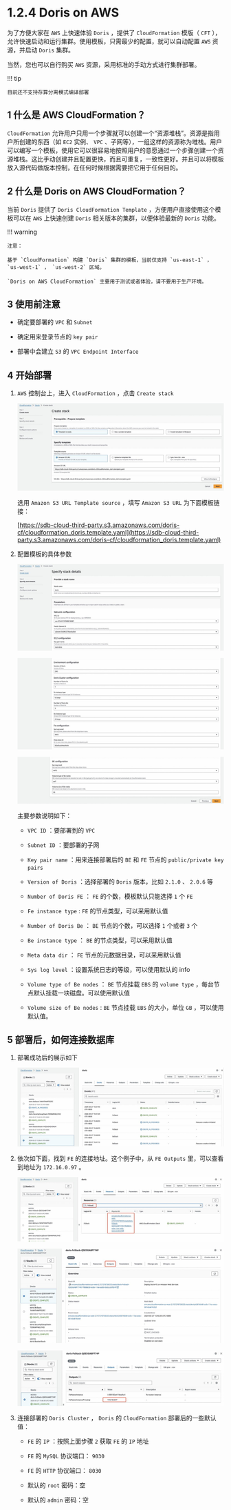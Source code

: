 # 1.2.4 Doris on AWS

为了方便大家在 `AWS` 上快速体验 `Doris` ，提供了 `CloudFormation` 模版（ `CFT` ），允许快速启动和运行集群。使用模板，只需最少的配置，就可以自动配置 `AWS` 资源，并启动 `Doris` 集群。

当然，您也可以自行购买 `AWS` 资源，采用标准的手动方式进行集群部署。

!!! tip

    目前还不支持存算分离模式编译部署

## 1 什么是 AWS CloudFormation？

`CloudFormation` 允许用户只用一个步骤就可以创建一个“资源堆栈”。资源是指用户所创建的东西（如 `EC2` 实例、 `VPC` 、子网等），一组这样的资源称为堆栈。用户可以编写一个模板，使用它可以很容易地按照用户的意愿通过一个步骤创建一个资源堆栈。这比手动创建并且配置更快，而且可重复，一致性更好。并且可以将模板放入源代码做版本控制，在任何时候根据需要把它用于任何目的。

## 2 什么是 Doris on AWS CloudFormation？

当前 `Doris` 提供了 `Doris CloudFormation Template` ，方便用户直接使用这个模板可以在 `AWS` 上快速创建 `Doris` 相关版本的集群，以便体验最新的 `Doris` 功能。

!!! warning

    注意：
    
    基于 `CloudFormation` 构建 `Doris` 集群的模板，当前仅支持 `us-east-1` ， `us-west-1` ， `us-west-2` 区域。
    
    `Doris on AWS CloudFormation` 主要用于测试或者体验，请不要用于生产环境。

## 3 使用前注意

* 确定要部署的 `VPC` 和 `Subnet`

* 确定用来登录节点的 `key pair`

* 部署中会建立 `S3` 的 `VPC Endpoint Interface`

## 4 开始部署

1. `AWS` 控制台上，进入 `CloudFormation` ，点击 `Create stack`

    ![](../../../../../assets/images/Doris/start-deployment-212dd402013fb3b8b495c22f639968f7.jpeg)

    选用 `Amazon S3 URL Template source` ，填写 `Amazon S3 URL` 为下面模板链接：

    [https://sdb-cloud-third-party.s3.amazonaws.com/doris-cf/cloudformation_doris.template.yaml](https://sdb-cloud-third-party.s3.amazonaws.com/doris-cf/cloudformation_doris.template.yaml)

2. 配置模板的具体参数

    ![](../../../../../assets/images/Doris/configure-specific-parameters-1-02a68404da0de49413e927ce78c627f6.jpeg)

    ![](../../../../../assets/images/Doris/configure-specific-parameters-2-ceb37fce06a8e3f6448969749668991a.jpeg)

    ![](../../../../../assets/images/Doris/configure-specific-parameters-3-a7c6b3109399344bcd5075bb1e48a742.jpeg)

    主要参数说明如下：

    * `VPC ID` ：要部署到的 `VPC`

    * `Subnet ID` ：要部署的子网

    * `Key pair name` ：用来连接部署后的 `BE` 和 `FE` 节点的 `public/private key pairs`

    * `Version of Doris` ：选择部署的 `Doris` 版本，比如 `2.1.0` 、 `2.0.6` 等

    * `Number of Doris FE` ： `FE` 的个数，模板默认只能选择 `1` 个 `FE`

    * `Fe instance type` : `FE` 的节点类型，可以采用默认值

    * `Number of Doris Be` ： `BE` 节点的个数，可以选择 `1` 个或者 `3` 个

    * `Be instance type` ： `BE` 的节点类型，可以采用默认值

    * `Meta data dir` ： `FE` 节点的元数据目录，可以采用默认值

    * `Sys log level` ：设置系统日志的等级，可以使用默认的 info

    * `Volume type of Be nodes` ： `BE` 节点挂载 `EBS` 的 `volume type` ，每台节点默认挂载一块磁盘。可以使用默认值

    * `Volume size of Be nodes` : `BE` 节点挂载 `EBS` 的大小，单位 `GB` ，可以使用默认值。

## 5 部署后，如何连接数据库

1. 部署成功后的展示如下

    ![](../../../../../assets/images/Doris/how-to-connect-to-the-database-5cf97ada6d5686eb8648a3fa4e22837e.jpeg)

2. 依次如下面，找到 `FE` 的连接地址。这个例子中，从 `FE Outputs` 里，可以查看到地址为 `172.16.0.97` 。

    ![](../../../../../assets/images/Doris/find-connection-address-for-fe-1-c20545a89a9d7bca6322546206708018.jpeg)

    ![](../../../../../assets/images/Doris/find-connection-address-for-fe-2-8f03647a1597f7668059b5fde4241b10.jpeg)

    ![](../../../../../assets/images/Doris/find-connection-address-for-fe-3-413321f49156410699385c752184e825.jpeg)

3. 连接部署的 `Doris Cluster` ， `Doris` 的 `CloudFormation` 部署后的一些默认值：

    * `FE` 的 `IP` ：按照上面步骤 `2` 获取 `FE` 的 `IP` 地址

    * `FE` 的 `MySQL` 协议端口： `9030`

    * `FE` 的 `HTTP` 协议端口： `8030`

    * 默认的 `root` 密码：空

    * 默认的 `admin` 密码：空
